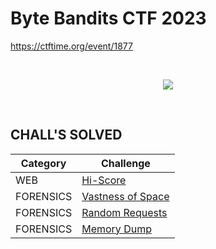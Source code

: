 # Byte Bandits CTF 2023
https://ctftime.org/event/1877

<br>
<p align="center">
  <a href="https://noescape.live/challenges" target="_blank">
    <img src="https://ctftime.org/media/cache/66/c1/66c1422140ff8c5dc9d70018b6f03a9a.png">
  </a>
</p>

<br>

## CHALL'S SOLVED

| Category  | Challenge |
| --------- | --------- |
| WEB       | [Hi-Score](https://github.com/nopedawn/CTF/tree/main/ByteBanditsCTF23/WEB/#hi-score)
| FORENSICS | [Vastness of Space](https://github.com/nopedawn/CTF/tree/main/ByteBanditsCTF23/FORENSICS/#vastness-of-space)
| FORENSICS | [Random Requests](https://github.com/nopedawn/CTF/tree/main/ByteBanditsCTF23/FORENSICS/#random-requests)
| FORENSICS | [Memory Dump](https://github.com/nopedawn/CTF/tree/main/ByteBanditsCTF23/FORENSICS/#memory-dump)
